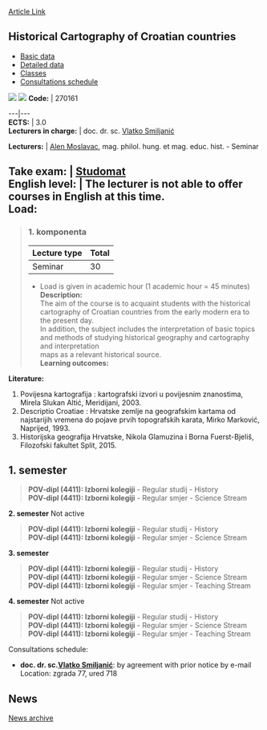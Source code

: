 [Article Link](https://www.fhs.hr/en/course/hcocc)

## Historical Cartography of Croatian countries
  * [Basic data](https://www.fhs.hr/en/course/hcocc#v1id-523780_965585_1_0 "Basic data")
  * [Detailed data](https://www.fhs.hr/en/course/hcocc#v1id-523780_965585_1_1 "Detailed data")
  * [Classes](https://www.fhs.hr/en/course/hcocc#v1id-523780_965585_1_2 "Classes")
  * [Consultations schedule](https://www.fhs.hr/en/course/hcocc#v1id-523780_965585_1_3 "Consultations schedule")


[![](https://www.fhs.hr/img/flags/gif/hr.gif)](https://www.fhs.hr/predmet/pkhz) [![](https://www.fhs.hr/img/flags/gif/gb.gif)](https://www.fhs.hr/en/course/hcocc)
**Code:** |  270161  
  
---|---  
**ECTS:** |  3.0   
**Lecturers in charge:** |  doc. dr. sc. [Vlatko Smiljanić](https://www.fhs.hr/staff/vlatko.smiljanic)   
  
**Lecturers:** |  [Alen Moslavac](https://www.fhs.hr/djelatnik/alen.moslavac), mag. philol. hung. et mag. educ. hist. - Seminar  
  
**Take exam:** |  [Studomat](http://www.isvu.hr/studomat)  
**English level:** |  The lecturer is not able to offer courses in English at this time.   
**Load:**  
---  
> ### 1. komponenta
> | Lecture type | Total  
> ---|---  
> Seminar | 30  
> * Load is given in academic hour (1 academic hour = 45 minutes)   
**Description:**  
> The aim of the course is to acquaint students with the historical cartography of Croatian countries from the early modern era to the present day.  
>  In addition, the subject includes the interpretation of basic topics and methods of studying historical geography and cartography and interpretation  
>  maps as a relevant historical source.  
**Learning outcomes:**  

  
**Literature:**  
  1. Povijesna kartografija : kartografski izvori u povijesnim znanostima, Mirela Slukan Altić, Meridijani, 2003. 
  2. Descriptio Croatiae : Hrvatske zemlje na geografskim kartama od najstarijih vremena do pojave prvih topografskih karata, Mirko Marković, Naprijed, 1993. 
  3. Historijska geografija Hrvatske, Nikola Glamuzina i Borna Fuerst-Bjeliš, Filozofski fakultet Split, 2015. 

  
**1. semester**  
---  
> **POV-dipl (4411): Izborni kolegiji** - Regular studij - History  
>  **POV-dipl (4411): Izborni kolegiji** - Regular smjer - Science Stream  
>   
  
**2. semester** Not active  
> **POV-dipl (4411): Izborni kolegiji** - Regular studij - History  
>  **POV-dipl (4411): Izborni kolegiji** - Regular smjer - Science Stream  
>   
  
**3. semester**  
> **POV-dipl (4411): Izborni kolegiji** - Regular studij - History  
>  **POV-dipl (4411): Izborni kolegiji** - Regular smjer - Science Stream  
>  **POV-dipl (4411): Izborni kolegiji** - Regular smjer - Teaching Stream  
>   
  
**4. semester** Not active  
> **POV-dipl (4411): Izborni kolegiji** - Regular studij - History  
>  **POV-dipl (4411): Izborni kolegiji** - Regular smjer - Science Stream  
>  **POV-dipl (4411): Izborni kolegiji** - Regular smjer - Teaching Stream  
>   
Consultations schedule: 
  * **doc. dr. sc.[Vlatko Smiljanić](https://www.fhs.hr/staff/vlatko.smiljanic)**: 
by agreement with prior notice by e-mail
Location: zgrada 77, ured 718 


## News
[News archive](https://www.fhs.hr/en/course/hcocc?@=21nj1#news_125098 "News archive")
